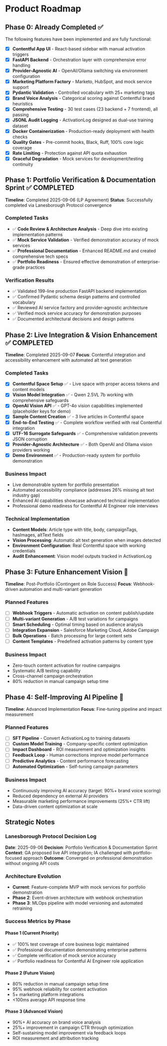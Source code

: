 # Product Roadmap

## Phase 0: Already Completed ✅

The following features have been implemented and are fully functional:

- [x] **Contentful App UI** - React-based sidebar with manual activation triggers
- [x] **FastAPI Backend** - Orchestration layer with comprehensive error handling
- [x] **Provider-Agnostic AI** - OpenAI/Ollama switching via environment configuration
- [x] **Marketing Platform Factory** - Marketo, HubSpot, and mock service support
- [x] **Pydantic Validation** - Controlled vocabulary with 25+ marketing tags
- [x] **Brand Voice Analysis** - Categorical scoring against Contentful brand heuristics
- [x] **Comprehensive Testing** - 30 test cases (23 backend + 7 frontend), all passing
- [x] **JSONL Audit Logging** - ActivationLog designed as dual-use training dataset
- [x] **Docker Containerization** - Production-ready deployment with health checks
- [x] **Quality Gates** - Pre-commit hooks, Black, Ruff, 100% core logic coverage
- [x] **Rate Limiting** - Protection against API quota exhaustion
- [x] **Graceful Degradation** - Mock services for development/testing continuity

## Phase 1: Portfolio Verification & Documentation Sprint ✅ COMPLETED

**Timeline**: Completed 2025-09-06 (LP Agreement)
**Status**: Successfully completed via Lanesborough Protocol convergence

### Completed Tasks
- ✅ **Code Review & Architecture Analysis** - Deep dive into existing implementation patterns
- ✅ **Mock Service Validation** - Verified demonstration accuracy of mock services
- ✅ **Professional Documentation** - Enhanced README.md and created comprehensive tech specs
- ✅ **Portfolio Readiness** - Ensured effective demonstration of enterprise-grade practices

### Verification Results
- ✅ Validated 199-line production FastAPI backend implementation
- ✅ Confirmed Pydantic schema design patterns and controlled vocabulary
- ✅ Reviewed AI service factory and provider-agnostic architecture
- ✅ Verified mock service accuracy for demonstration purposes
- ✅ Documented architectural decisions and design patterns

## Phase 2: Live Integration & Vision Enhancement ✅ COMPLETED

**Timeline**: Completed 2025-09-07 
**Focus**: Contentful integration and accessibility enhancement with automated alt text generation

### Completed Tasks
- [x] **Contentful Space Setup** ✅ - Live space with proper access tokens and content models
- [x] **Vision Model Integration** ✅ - Qwen 2.5VL 7b working with comprehensive safeguards
- [x] **OpenAI Vision API** ✅ - GPT-4o vision capabilities implemented (placeholder keys for demo)
- [x] **Sample Content Creation** ✅ - 3 live articles in Contentful space
- [x] **End-to-End Testing** ✅ - Complete workflow verified with real Contentful integration
- [x] **UTF-16 Surrogate Safeguards** ✅ - Comprehensive validation prevents JSON corruption
- [x] **Provider-Agnostic Architecture** ✅ - Both OpenAI and Ollama vision providers working
- [x] **Demo Environment** ✅ - Production-ready system for portfolio demonstration

### Business Impact
- Live demonstrable system for portfolio presentation
- Automated accessibility compliance (addresses 26% missing alt text industry gap)
- Enhanced AI capabilities showcase advanced technical implementation
- Professional demo readiness for Contentful AI Engineer role interviews

### Technical Implementation
- **Content Models**: Article type with title, body, campaignTags, hasImages, altText fields
- **Vision Processing**: Automatic alt text generation when images detected
- **Environment Configuration**: Real Contentful space with working credentials
- **Audit Enhancement**: Vision model outputs tracked in ActivationLog

## Phase 3: Future Enhancement Vision 🚀

**Timeline**: Post-Portfolio (Contingent on Role Success)
**Focus**: Webhook-driven automation and multi-variant generation

### Planned Features
- [ ] **Webhook Triggers** - Automatic activation on content publish/update
- [ ] **Multi-variant Generation** - A/B test variations for campaigns
- [ ] **Smart Scheduling** - Optimal timing based on audience analysis
- [ ] **Integration Expansion** - Salesforce Marketing Cloud, Adobe Campaign
- [ ] **Bulk Operations** - Batch processing for large content sets
- [ ] **Content Templates** - Predefined activation patterns by content type

### Business Impact
- Zero-touch content activation for routine campaigns
- Systematic A/B testing capability
- Cross-channel campaign orchestration
- 80% reduction in manual campaign setup time

## Phase 4: Self-Improving AI Pipeline 🔮

**Timeline**: Advanced Implementation
**Focus**: Fine-tuning pipeline and impact measurement

### Planned Features
- [ ] **SFT Pipeline** - Convert ActivationLog to training datasets
- [ ] **Custom Model Training** - Company-specific content optimization
- [ ] **Impact Dashboard** - ROI measurement and optimization insights
- [ ] **Feedback Loop** - Human corrections improve model performance
- [ ] **Predictive Analytics** - Content performance forecasting
- [ ] **Automated Optimization** - Self-tuning campaign parameters

### Business Impact
- Continuously improving AI accuracy (target: 90%+ brand voice scoring)
- Reduced dependency on external AI providers
- Measurable marketing performance improvements (25%+ CTR lift)
- Data-driven content optimization at scale

## Strategic Notes

### Lanesborough Protocol Decision Log
**Date**: 2025-09-06
**Decision**: Portfolio Verification & Documentation Sprint
**Context**: GA proposed live API integration; IA challenged with portfolio-focused approach
**Outcome**: Converged on professional demonstration without ongoing API costs

### Architecture Evolution
- **Current**: Feature-complete MVP with mock services for portfolio demonstration
- **Phase 2**: Event-driven architecture with webhook orchestration
- **Phase 3**: MLOps pipeline with model versioning and automated retraining

### Success Metrics by Phase

#### Phase 1 (Current Priority)
- ✅ 100% test coverage of core business logic maintained
- ✅ Professional documentation demonstrating enterprise patterns
- ✅ Complete verification of mock service accuracy
- ✅ Portfolio readiness for Contentful AI Engineer role application

#### Phase 2 (Future Vision)
- 80% reduction in manual campaign setup time
- 95% webhook reliability for content activation
- 5+ marketing platform integrations
- <100ms average API response time

#### Phase 3 (Advanced Vision)
- 90%+ AI accuracy on brand voice analysis
- 25%+ improvement in campaign CTR through optimization
- Self-sustaining model improvement via feedback loops
- ROI measurement and attribution tracking
